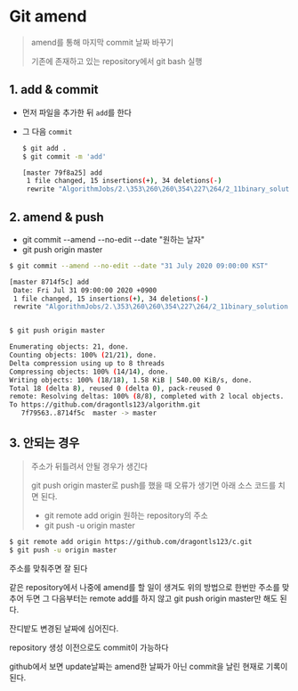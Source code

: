 # Git amend

> amend를 통해 마지막 commit 날짜 바꾸기
>
> 기존에 존재하고 있는 repository에서 git bash 실행

## 1. add & commit

* 먼저 파일을 추가한 뒤 `add`를 한다

* 그 다음 `commit`

  ```bash
  $ git add .
  $ git commit -m 'add'
  
  [master 79f8a25] add
   1 file changed, 15 insertions(+), 34 deletions(-)
   rewrite "AlgorithmJobs/2.\353\260\260\354\227\264/2_11binary_solution.c" (89%)
  
  
  ```


## 2. amend & push

* git commit --amend --no-edit --date "원하는 날자"
* git push origin master

```bash
$ git commit --amend --no-edit --date "31 July 2020 09:00:00 KST"

[master 8714f5c] add
 Date: Fri Jul 31 09:00:00 2020 +0900
 1 file changed, 15 insertions(+), 34 deletions(-)
 rewrite "AlgorithmJobs/2.\353\260\260\354\227\264/2_11binary_solution.c" (89%)



```

```bash
$ git push origin master

Enumerating objects: 21, done.
Counting objects: 100% (21/21), done.
Delta compression using up to 8 threads
Compressing objects: 100% (14/14), done.
Writing objects: 100% (18/18), 1.58 KiB | 540.00 KiB/s, done.
Total 18 (delta 8), reused 0 (delta 0), pack-reused 0
remote: Resolving deltas: 100% (8/8), completed with 2 local objects.
To https://github.com/dragontls123/algorithm.git
   7f79563..8714f5c  master -> master

```

## 3. 안되는 경우

> 주소가 뒤틀려서 안될 경우가 생긴다
>
> git push origin master로 push를 했을 때 오류가 생기면 아래 소스 코드를 치면 된다.
>
> * git remote add origin 원하는 repository의 주소
> * git push -u origin master

```bash
$ git remote add origin https://github.com/dragontls123/c.git
$ git push -u origin master
```

주소를 맞춰주면 잘 된다

같은 repository에서 나중에 amend를 할 일이 생겨도 위의 방법으로 한번만 주소를 맞추어 두면 그 다음부터는 remote add를 하지 않고 git push origin master만 해도 된다.

잔디밭도 변경된 날짜에 심어진다.

repository 생성 이전으로도 commit이 가능하다

github에서 보면 update날짜는 amend한 날짜가 아닌 commit을 날린 현재로 기록이 된다.
